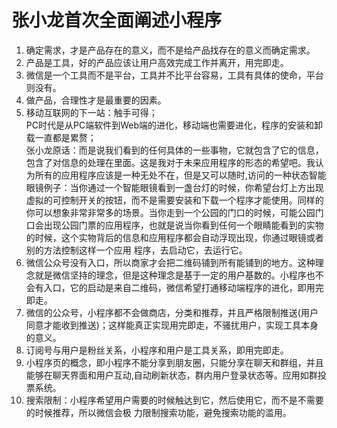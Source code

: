 # 张小龙首次全面阐述小程序
1. 确定需求，才是产品存在的意义，而不是给产品找存在的意义而确定需求。
2. 产品是工具，好的产品应该让用户高效完成工作并离开，用完即走。
3. 微信是一个工具而不是平台，工具并不比平台容易，工具有具体的使命，平台则没有。
4. 做产品，合理性才是最重要的因素。
5. 移动互联网的下一站：触手可得；<br/>
 PC时代是从PC端软件到Web端的进化，移动端也需要进化，程序的安装和卸载一直都是累赘；<br/>
张小龙原话：而是说我们看到的任何具体的一些事物，它就包含了它的信息，包含了对信息的处理在里面。这是我对于未来应用程序的形态的希望吧。我认为所有的应用程序应该是一种无处不在，但是又可以随时,访问的一种状态智能眼镜例子：当你通过一个智能眼镜看到一盏台灯的时候，你希望台灯上方出现虚拟的可控制开关的按钮，而不是需要安装和下载一个程序才能使用。同样的你可以想象非常非常多的场景。当你走到一个公园的门口的时候，可能公园门口会出现公园门票的应用程序，也就是说当你看到任何一个眼睛能看到的实物的时候，这个实物背后的信息和应用程序都会自动浮现出现，你通过眼镜或者别的方法控制这样一个应用 程序，去启动它，去运行它。
6. 微信公众号没有入口，所以商家才会把二维码铺到所有能铺到的地方。这种理念就是微信坚持的理念，但是这种理念是基于一定的用户基数的。小程序也不会有入口，它的启动是来自二维码，微信希望打通移动端程序的进化，即用完即走。
7. 微信的公众号，小程序都不会做商店，分类和推荐，并且严格限制推送(用户同意才能收到推送)；这样能真正实现用完即走，不骚扰用户，实现工具本身的意义。
8. 订阅号与用户是粉丝关系，小程序和用户是工具关系，即用完即走。
9. 小程序页的概念，即小程序不能分享到朋友圈，只能分享在聊天和群组，并且能够在聊天界面和用户互动,自动刷新状态，群内用户登录状态等。应用如群投票系统。
10. 搜索限制：小程序希望用户需要的时候触达到它，然后使用它，而不是不需要的时候推荐，所以微信会极
     力限制搜索功能，避免搜索功能的滥用。 



